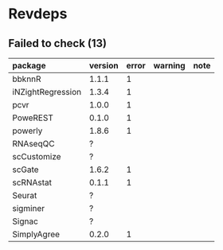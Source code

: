 # Revdeps

## Failed to check (13)

|package           |version |error |warning |note |
|:-----------------|:-------|:-----|:-------|:----|
|bbknnR            |1.1.1   |1     |        |     |
|iNZightRegression |1.3.4   |1     |        |     |
|pcvr              |1.0.0   |1     |        |     |
|PoweREST          |0.1.0   |1     |        |     |
|powerly           |1.8.6   |1     |        |     |
|RNAseqQC          |?       |      |        |     |
|scCustomize       |?       |      |        |     |
|scGate            |1.6.2   |1     |        |     |
|scRNAstat         |0.1.1   |1     |        |     |
|Seurat            |?       |      |        |     |
|sigminer          |?       |      |        |     |
|Signac            |?       |      |        |     |
|SimplyAgree       |0.2.0   |1     |        |     |

